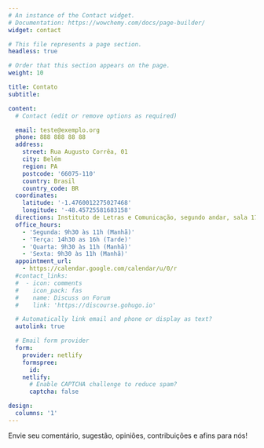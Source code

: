 ```yaml
---
# An instance of the Contact widget.
# Documentation: https://wowchemy.com/docs/page-builder/
widget: contact

# This file represents a page section.
headless: true

# Order that this section appears on the page.
weight: 10

title: Contato
subtitle:

content:
  # Contact (edit or remove options as required)

  email: teste@exemplo.org
  phone: 888 888 88 88
  address:
    street: Rua Augusto Corrêa, 01
    city: Belém
    region: PA
    postcode: '66075-110'
    country: Brasil
    country_code: BR
  coordinates:
    latitude: '-1.4760012275027468'
    longitude: '-48.45725581683158'
  directions: Instituto de Letras e Comunicação, segundo andar, sala 17
  office_hours:
    - 'Segunda: 9h30 às 11h (Manhã)'
    - 'Terça: 14h30 as 16h (Tarde)'
    - 'Quarta: 9h30 às 11h (Manhã)'
    - 'Sexta: 9h30 às 11h (Manhã)'
  appointment_url:
    - https://calendar.google.com/calendar/u/0/r
  #contact_links:
  #  - icon: comments
  #    icon_pack: fas
  #    name: Discuss on Forum
  #    link: 'https://discourse.gohugo.io'

  # Automatically link email and phone or display as text?
  autolink: true

  # Email form provider
  form:
    provider: netlify
    formspree:
      id:
    netlify:
      # Enable CAPTCHA challenge to reduce spam?
      captcha: false

design:
  columns: '1'
---
```


Envie seu comentário, sugestão, opiniões, contribuições e afins para nós!
